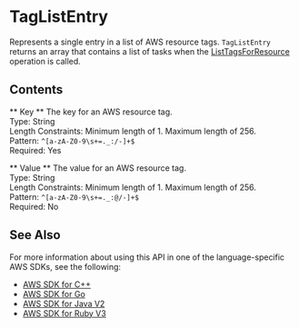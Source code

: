 # TagListEntry<a name="API_TagListEntry"></a>

Represents a single entry in a list of AWS resource tags\. `TagListEntry` returns an array that contains a list of tasks when the [ListTagsForResource](https://docs.aws.amazon.com/datasync/latest/userguide/API_ListTagsForResource.html) operation is called\.

## Contents<a name="API_TagListEntry_Contents"></a>

 ** Key **   <a name="DataSync-Type-TagListEntry-Key"></a>
The key for an AWS resource tag\.  
Type: String  
Length Constraints: Minimum length of 1\. Maximum length of 256\.  
Pattern: `^[a-zA-Z0-9\s+=._:/-]+$`   
Required: Yes

 ** Value **   <a name="DataSync-Type-TagListEntry-Value"></a>
The value for an AWS resource tag\.  
Type: String  
Length Constraints: Minimum length of 1\. Maximum length of 256\.  
Pattern: `^[a-zA-Z0-9\s+=._:@/-]+$`   
Required: No

## See Also<a name="API_TagListEntry_SeeAlso"></a>

For more information about using this API in one of the language\-specific AWS SDKs, see the following:
+  [AWS SDK for C\+\+](https://docs.aws.amazon.com/goto/SdkForCpp/datasync-2018-11-09/TagListEntry) 
+  [AWS SDK for Go](https://docs.aws.amazon.com/goto/SdkForGoV1/datasync-2018-11-09/TagListEntry) 
+  [AWS SDK for Java V2](https://docs.aws.amazon.com/goto/SdkForJavaV2/datasync-2018-11-09/TagListEntry) 
+  [AWS SDK for Ruby V3](https://docs.aws.amazon.com/goto/SdkForRubyV3/datasync-2018-11-09/TagListEntry) 